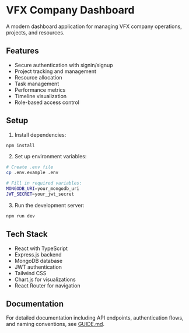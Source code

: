 # VFX Company Dashboard

A modern dashboard application for managing VFX company operations, projects, and resources.

## Features
- Secure authentication with signin/signup
- Project tracking and management
- Resource allocation
- Task management
- Performance metrics
- Timeline visualization
- Role-based access control

## Setup
1. Install dependencies:
```bash
npm install
```

2. Set up environment variables:
```bash
# Create .env file
cp .env.example .env

# Fill in required variables:
MONGODB_URI=your_mongodb_uri
JWT_SECRET=your_jwt_secret
```

3. Run the development server:
```bash
npm run dev
```

## Tech Stack
- React with TypeScript
- Express.js backend
- MongoDB database
- JWT authentication
- Tailwind CSS
- Chart.js for visualizations
- React Router for navigation

## Documentation
For detailed documentation including API endpoints, authentication flows, and naming conventions, see [GUIDE.md](./GUIDE.md).
